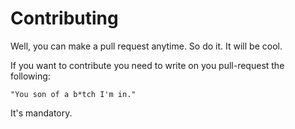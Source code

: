 # Contributing 

Well, you can make a pull request anytime. So do it. It will be cool.

If you want to contribute you need to write on you pull-request the following: 

    "You son of a b*tch I'm in."

It's mandatory.

